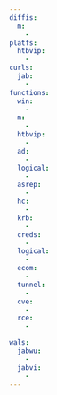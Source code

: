 ```yaml
---
diffis:
  m:
    -
platfs:
  htbvip:
    -
curls:
  jab:
    -
functions:
  win:
    -
  m:
    -
  htbvip:
    -
  ad:
    -
  logical:
    -
  asrep:
    -
  hc:
    -
  krb:
    -
  creds:
    -
  logical:
    -
  ecom:
    -
  tunnel:
    -
  cve:
    -
  rce:
    -

wals:
  jabwu:
    -
  jabvi:
    -
---
```

